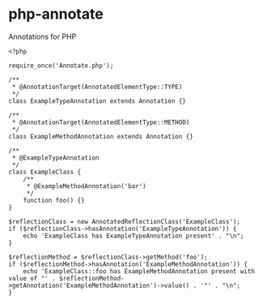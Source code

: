 php-annotate
============

Annotations for PHP

	<?php
	
	require_once('Annotate.php');

	/**
	 * @AnnotationTarget(AnnotatedElementType::TYPE)
	 */
	class ExampleTypeAnnotation extends Annotation {}

	/**
	 * @AnnotationTarget(AnnotatedElementType::METHOD)
	 */
	class ExampleMethodAnnotation extends Annotation {}

	/**
	 * @ExampleTypeAnnotation
	 */
	class ExampleClass {
		/**
		 * @ExampleMethodAnnotation('bar')
		 */
		function foo() {}
	}

	$reflectionClass = new AnnotatedReflectionClass('ExampleClass');
	if ($reflectionClass->hasAnnotation('ExampleTypeAnnotation')) {
		echo 'ExampleClass has ExampleTypeAnnotation present' . "\n";
	}

	$reflectionMethod = $reflectionClass->getMethod('foo');
	if ($reflectionMethod->hasAnnotation('ExampleMethodAnnotation')) {
		echo 'ExampleClass::foo has ExampleMethodAnnotation present with value of "' . $reflectionMethod->getAnnotation('ExampleMethodAnnotation')->value() . '"' . "\n";
	}
